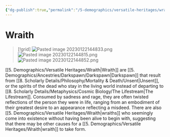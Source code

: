 ```yaml
---
{"dg-publish":true,"permalink":"/5-demographics/versatile-heritages/wraith/","noteIcon":""}
---
```


# Wraith

>[!grid]
>![Pasted image 20230122144833.png](/img/user/x.%20Assets/Attachments/Pasted%20image%2020230122144833.png)
>![Pasted image 20230122144815.png](/img/user/x.%20Assets/Attachments/Pasted%20image%2020230122144815.png)
>![Pasted image 20230122144852.png](/img/user/x.%20Assets/Attachments/Pasted%20image%2020230122144852.png)


[[5. Demographics/Versatile Heritages/Wraith\|Wraith]] are [[5. Demographics/Ancestries/Darkspawn/Darkspawn\|Darkspawn]] that result from [[8. Scholarly Details/Philosophy/Mortality & Death/Unsent\|Unsent]], or the spirits of the dead who stay in the living world instead of departing to [[8. Scholarly Details/Metaphysics/Cosmic Biology/The Lifestream\|The Lifestream]]. Consumed by sadness and rage, they are often twisted reflections of the person they were in life, ranging from an embodiment of their greatest desire to an appearance reflecting a misdeed. There are also [[5. Demographics/Versatile Heritages/Wraith\|wraiths]] who seemingly come into existence without having been alive to begin with, suggesting that there may be other causes for a [[5. Demographics/Versatile Heritages/Wraith\|wraith]] to take form. 
